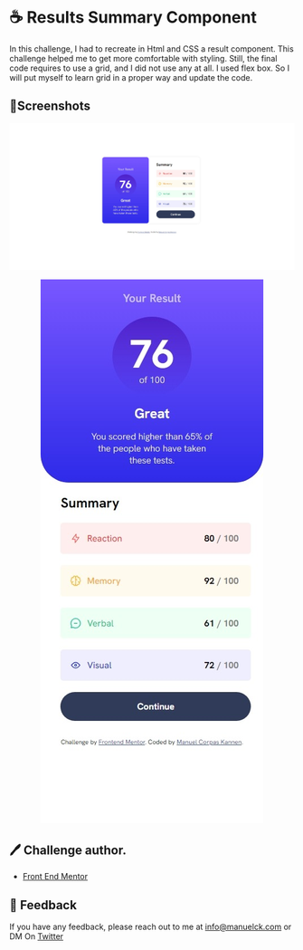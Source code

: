 
# ☕ Results Summary Component
In this challenge, I had to recreate in Html and CSS a result component.
This challenge helped me to get more comfortable with styling. Still, the final code requires to use a grid, and I did not use any at all. I used flex box. So I will put myself to learn grid in a proper way and update the code.



## 📸Screenshots

<p align="center">
  <img src="final/web.jpeg">
</p>

<p align="center">
  <img src="final/phone.jpeg">
</p>


## 🖊️ Challenge author.
 - [Front End Mentor](https://www.frontendmentor.io/home)




## 💬 Feedback

If you have any feedback, please reach out to me at info@manuelck.com or DM On [Twitter](https://twitter.com/manuelck_)
